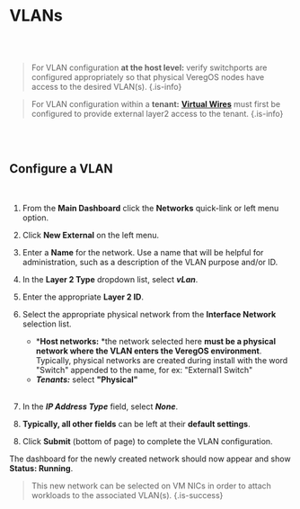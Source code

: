 

# VLANs

<br>
<br>

> For VLAN configuration **at the host level:** verify switchports are configured appropriately so that physical VeregOS nodes have access to the desired VLAN(s).
{.is-info}

> For VLAN configuration within a **tenant:** [**Virtual Wires**](/product-guide/virtualwires) must first be configured to provide external layer2 access to the tenant. {.is-info} 

<br>
<br>


## Configure a VLAN 


<br>

1. From the **Main Dashboard** click the **Networks** quick-link or left menu option.
2. Click **New External** on the left menu.
3. Enter a **Name** for the network. Use a name that will be helpful for administration, such as 
a description of the VLAN purpose and/or ID.
4. In the **Layer 2 Type** dropdown list, select ***vLan***.
5. Enter the appropriate **Layer 2 ID**. 
6. Select the appropriate physical network from the **Interface Network** selection list.
    - ***Host networks:** *the network selected here **must be a physical network where the VLAN enters the VeregOS environment**.  Typically, physical networks are created during install with the word "Switch" appended to the name, for ex: "External1 Switch" 
    - ***Tenants:*** select **"Physical"**
    <br>

7. In the ***IP Address Type*** field, select ***None***.

7. **Typically, all other fields** can be left at their **default settings**.  
<!--check about MTU -- is this just always default at 1500?  should we mention it should probably be set at the same as the physical network is set, in most cases?-->

8. Click **Submit** (bottom of page) to complete the VLAN configuration.

The dashboard for the newly created network should now appear and show  **Status: Running**.

> This new network can be selected on VM NICs in order to attach workloads to the associated VLAN(s). {.is-success}






